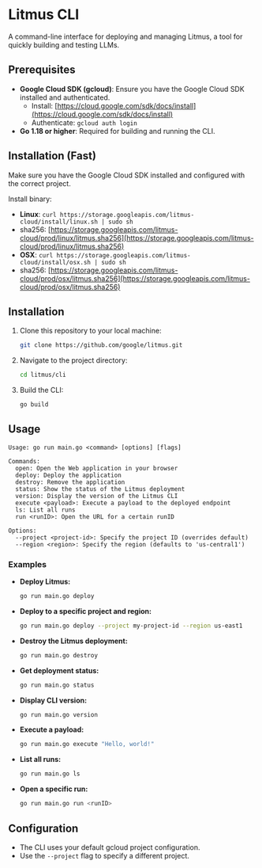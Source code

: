 # Litmus CLI

A command-line interface for deploying and managing Litmus, a tool for quickly building and testing LLMs.

## Prerequisites

- **Google Cloud SDK (gcloud)**: Ensure you have the Google Cloud SDK installed and authenticated.
  - Install: [https://cloud.google.com/sdk/docs/install](https://cloud.google.com/sdk/docs/install)
  - Authenticate: `gcloud auth login`
- **Go 1.18 or higher**: Required for building and running the CLI.

## Installation (Fast)

Make sure you have the Google Cloud SDK installed and configured with the correct project.

Install binary:
- **Linux**:
```curl https://storage.googleapis.com/litmus-cloud/install/linux.sh | sudo sh```
- sha256: [https://storage.googleapis.com/litmus-cloud/prod/linux/litmus.sha256](https://storage.googleapis.com/litmus-cloud/prod/linux/litmus.sha256)
- **OSX**:
```curl https://storage.googleapis.com/litmus-cloud/install/osx.sh | sudo sh```
- sha256: [https://storage.googleapis.com/litmus-cloud/prod/osx/litmus.sha256](https://storage.googleapis.com/litmus-cloud/prod/osx/litmus.sha256)

## Installation

1. Clone this repository to your local machine:

   ```bash
   git clone https://github.com/google/litmus.git
   ```

2. Navigate to the project directory:

   ```bash
   cd litmus/cli
   ```

3. Build the CLI:

   ```bash
   go build
   ```

## Usage

```
Usage: go run main.go <command> [options] [flags] 

Commands:
  open: Open the Web application in your browser
  deploy: Deploy the application
  destroy: Remove the application
  status: Show the status of the Litmus deployment
  version: Display the version of the Litmus CLI
  execute <payload>: Execute a payload to the deployed endpoint
  ls: List all runs
  run <runID>: Open the URL for a certain runID 

Options:
  --project <project-id>: Specify the project ID (overrides default)
  --region <region>: Specify the region (defaults to 'us-central1')
```

### Examples

- **Deploy Litmus:**
  ```bash
  go run main.go deploy
  ```

- **Deploy to a specific project and region:**
  ```bash
  go run main.go deploy --project my-project-id --region us-east1
  ```

- **Destroy the Litmus deployment:**
  ```bash
  go run main.go destroy 
  ```

- **Get deployment status:**
  ```bash
  go run main.go status 
  ```

- **Display CLI version:**
  ```bash
  go run main.go version
  ```

- **Execute a payload:**
  ```bash
  go run main.go execute "Hello, world!"
  ```

- **List all runs:**
  ```bash
  go run main.go ls 
  ```

- **Open a specific run:**
  ```bash
  go run main.go run <runID>
  ```

## Configuration

- The CLI uses your default gcloud project configuration.
- Use the `--project` flag to specify a different project.